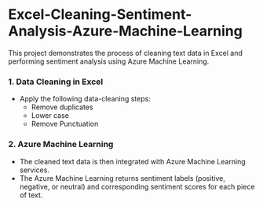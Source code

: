 # Excel-Cleaning-Sentiment-Analysis-Azure-Machine-Learning
This project demonstrates the process of cleaning text data in Excel and performing sentiment analysis using Azure Machine Learning.
### 1. Data Cleaning in Excel
- Apply the following data-cleaning steps:
  - Remove duplicates
  - Lower case
  - Remove Punctuation

### 2. Azure Machine Learning
- The cleaned text data is then integrated with Azure Machine Learning services.
- The Azure Machine Learning returns sentiment labels (positive, negative, or neutral) and corresponding sentiment scores for each piece of text.
